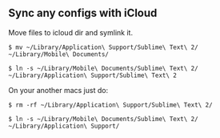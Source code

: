 ## Sync any configs with iCloud</h2>
Move files to icloud dir and symlink it.

`$ mv ~/Library/Application\ Support/Sublime\ Text\ 2/ ~/Library/Mobile\ Documents/`

`$ ln -s ~/Library/Mobile\ Documents/Sublime\ Text\ 2/ ~/Library/Application\ Support/Sublime\ Text\ 2`

On your another macs just do:

`$ rm -rf ~/Library/Application\ Support/Sublime\ Text\ 2/`

`$ ln -s ~/Library/Mobile\ Documents/Sublime\ Text\ 2/ ~/Library/Application\ Support/`
